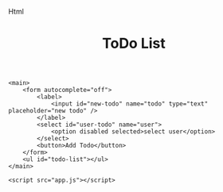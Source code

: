 Html
<!DOCTYPE html>
<html lang="en">

<head>
    <meta charset="UTF-8">
    <meta http-equiv="X-UA-Compatible" content="IE=edge">
    <meta name="viewport" content="width=device-width, initial-scale=1.0">
    <title>ToDo List</title>
    <link rel="stylesheet" href="style.css">
</head>

<body>
    <header>
        <h1>ToDo List</h1>
    </header>

    <main>
        <form autocomplete="off">
            <label>
                <input id="new-todo" name="todo" type="text" placeholder="new todo" />
            </label>
            <select id="user-todo" name="user">
                <option disabled selected>select user</option>
            </select>
            <button>Add Todo</button>
        </form>
        <ul id="todo-list"></ul>
    </main>
    
    <script src="app.js"></script>
</body>

</html>
